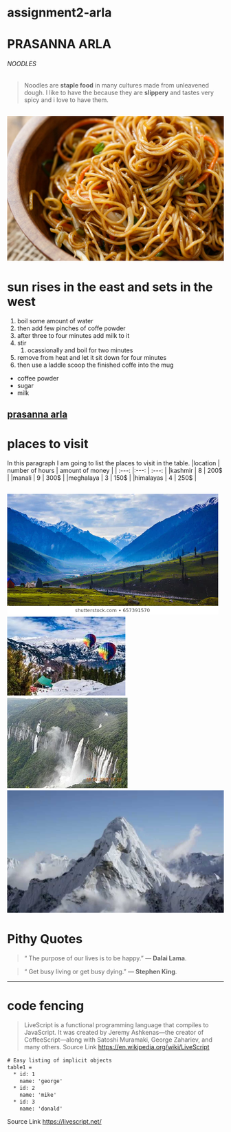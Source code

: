 # assignment2-arla
# PRASANNA ARLA
###### NOODLES
> Noodles are  **staple food** in many cultures made from unleavened dough. I like to have the because they are **slippery** and tastes very spicy and i love to have them.

![noodles](images/noodles.jpg)
---

# sun rises in the east and sets in the west
1. boil some amount of water
2. then add few pinches of coffe powder
3. after three to four minutes add milk to it
4. stir
    1. ocassionally and boil for two minutes
5. remove from heat and let it sit down for four minutes
6. then use a laddle scoop the finished coffe into the mug
- coffee powder
- sugar
- milk

**[prasanna arla](AboutMe.md)**
---
# places to visit
 In this paragraph I am going to list the places to visit in the table.
 |location | number of hours | amount of money |
 | :---: |:---: | :---: |
 |kashmir | 8 | 200$ |
 |manali | 9 | 300$ |
 |meghalaya | 3 | 150$ |
 |himalayas | 4 | 250$ |
 
 ![kashmir](images/kashmir.jpg)
 ![manali](images/manalijpg.jpg)
 ![meghalaya](images/meghalaya.jpg)
 ![himalayas](images/himalayas.jpg)
  ---
 # Pithy Quotes
 > “ The purpose of our lives is to be happy.” — **Dalai Lama**.

 > “ Get busy living or get busy dying.” — **Stephen King**.
---
# code fencing
> LiveScript is a functional programming language that compiles to JavaScript. It was created by Jeremy Ashkenas—the creator of CoffeeScript—along with Satoshi Muramaki, George Zahariev, and many others.
Source Link <https://en.wikipedia.org/wiki/LiveScript>
```
# Easy listing of implicit objects
table1 =
  * id: 1
    name: 'george'
  * id: 2
    name: 'mike'
  * id: 3
    name: 'donald'
```
Source Link <https://livescript.net/>







